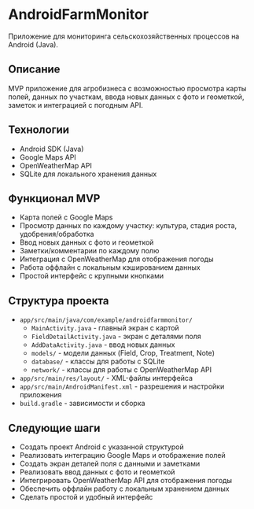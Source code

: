# AndroidFarmMonitor

Приложение для мониторинга сельскохозяйственных процессов на Android (Java).

## Описание
MVP приложение для агробизнеса с возможностью просмотра карты полей, данных по участкам, ввода новых данных с фото и геометкой, заметок и интеграцией с погодным API.

## Технологии
- Android SDK (Java)
- Google Maps API
- OpenWeatherMap API
- SQLite для локального хранения данных

## Функционал MVP
- Карта полей с Google Maps
- Просмотр данных по каждому участку: культура, стадия роста, удобрения/обработка
- Ввод новых данных с фото и геометкой
- Заметки/комментарии по каждому полю
- Интеграция с OpenWeatherMap для отображения погоды
- Работа оффлайн с локальным кэшированием данных
- Простой интерфейс с крупными кнопками

## Структура проекта
- `app/src/main/java/com/example/androidfarmmonitor/`
  - `MainActivity.java` - главный экран с картой
  - `FieldDetailActivity.java` - экран с деталями поля
  - `AddDataActivity.java` - ввод новых данных
  - `models/` - модели данных (Field, Crop, Treatment, Note)
  - `database/` - классы для работы с SQLite
  - `network/` - классы для работы с OpenWeatherMap API
- `app/src/main/res/layout/` - XML-файлы интерфейса
- `app/src/main/AndroidManifest.xml` - разрешения и настройки приложения
- `build.gradle` - зависимости и сборка

## Следующие шаги
- Создать проект Android с указанной структурой
- Реализовать интеграцию Google Maps и отображение полей
- Создать экран деталей поля с данными и заметками
- Реализовать ввод данных с фото и геометкой
- Интегрировать OpenWeatherMap API для отображения погоды
- Обеспечить оффлайн работу с локальным хранением данных
- Сделать простой и удобный интерфейс

